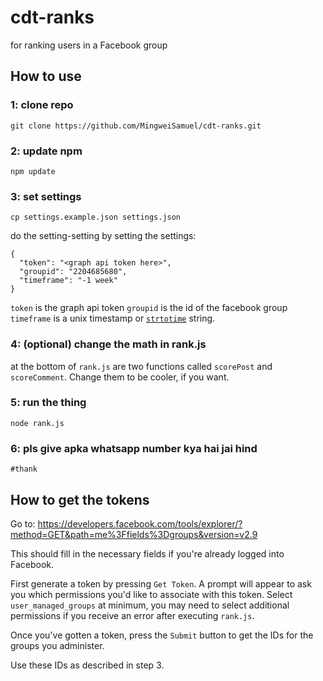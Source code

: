 # cdt-ranks
for ranking users in a Facebook group

## How to use

### 1: clone repo
    git clone https://github.com/MingweiSamuel/cdt-ranks.git

### 2: update npm
    npm update

### 3: set settings
    cp settings.example.json settings.json
do the setting-setting by setting the settings:

    {
      "token": "<graph api token here>",
      "groupid": "2204685680",
      "timeframe": "-1 week"
    }
`token` is the graph api token
`groupid` is the id of the facebook group
`timeframe` is a unix timestamp or [`strtotime`](http://www.w3schools.com/php/func_date_strtotime.asp) string.

### 4: (optional) change the math in rank.js

at the bottom of `rank.js` are two functions called `scorePost` and `scoreComment`. Change them to be cooler, if you want.

### 5: run the thing

    node rank.js

### 6: pls give apka whatsapp number kya hai jai hind

    #thank

## How to get the tokens
Go to: https://developers.facebook.com/tools/explorer/?method=GET&path=me%3Ffields%3Dgroups&version=v2.9

This should fill in the necessary fields if you're already logged into Facebook.

First generate a token by pressing `Get Token`. A prompt will appear to ask you which permissions you'd like to associate with this token. Select `user_managed_groups` at minimum, you may need to select additional permissions if you receive an error after executing `rank.js`.

Once you've gotten a token, press the `Submit` button to get the IDs for the groups you administer.

Use these IDs as described in step 3.
